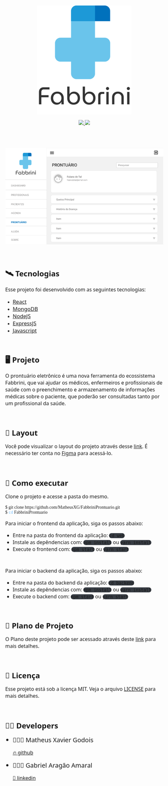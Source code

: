 
<p align="center"> 
    <a href="https://github.com/MatheusXG/FabbriniProntuario"><img src="./.github/logo.svg"></img></a>
</p>

<p align="center">
    <a target="_blank" rel="noopener noreferrer" href="https://img.shields.io/badge/license-MIT-%236ac4eb">
        <img src="https://img.shields.io/badge/license-MIT-%236ac4eb"></img>
    </a>
    <a target="_blank" rel="noopener noreferrer" href="https://img.shields.io/badge/prontuario-welcome-6ac4eb">
        <img src="https://img.shields.io/badge/prontuario-welcome-6ac4eb"></img>
    </a>
</p>
<br>
<h1>
    <a href="https://github.com/MatheusXG/FabbriniProntuario"><img src="./.github/prontuario.png"></img></a>
</h1>
<!-- <p align="center">
    <a href="https://pt-br.reactjs.org/">Tecnologias</a>
    &nbsp;&nbsp;&nbsp;|&nbsp;&nbsp;&nbsp;   
    <a href="https://pt-br.reactjs.org/">Projeto</a>
    &nbsp;&nbsp;&nbsp;|&nbsp;&nbsp;&nbsp;   
    <a href="https://pt-br.reactjs.org/">Layout</a>
     &nbsp;&nbsp;&nbsp;|&nbsp;&nbsp;&nbsp;   
    <a href="https://pt-br.reactjs.org/">Licença</a>    
</p> -->
<br>
<h1 align="left" style="font-family: Segoe UI; font-weight: bold; font-size:24px">🛰️ Tecnologias</h1>
<p style="font-family: Segoe UI; font-size: 16px">Esse projeto foi desenvolvido com as seguintes tecnologias:</p>
<ul>
    <li><a style="font-family: Segoe UI; font-size: 17px; "href="https://pt-br.reactjs.org/">React</a></li>
    <li><a style="font-family: Segoe UI; font-size: 17px"href="https://www.mongodb.com/pt-br">MongoDB</a></li>
    <li><a style="font-family: Segoe UI; font-size: 17px"href="https://nodejs.org/pt-br/">NodeJS</a></li>
    <li><a style="font-family: Segoe UI; font-size: 17px"href="https://expressjs.com/pt-br/">ExpressJS</a></li>
    <li><a style="font-family: Segoe UI; font-size: 17px"href="https://developer.mozilla.org/pt-BR/docs/Web/JavaScript">Javascript</a></li>
</ul>
<br>

<h1 align="left" style="font-family: Segoe UI; font-weight: bold; font-size:24px">🖥️ Projeto</h1>
<p style="font-family: Segoe UI; font-size: 16px">O prontuário eletrônico é uma nova ferramenta do ecossistema Fabbrini, que vai ajudar os médicos, enfermeiros e profissionais de saúde com o preenchimento e armazenamento de informações médicas sobre o paciente, que poderão ser consultadas tanto por um profissional da saúde.</p>
<br>

<h1 align="left" style="font-family: Segoe UI; font-weight: bold; font-size:24px">📐 Layout</h1>
<p style="font-family: Segoe UI; font-size: 16px" >Você pode visualizar o layout do projeto através desse <a href="https://www.figma.com/file/xLWjRMKi0ehRx6hxbkZC3f/Fabbrini?node-id=0%3A1">link</a>. É necessário ter conta no <a href="https://www.figma.com">Figma</a> para acessá-lo.</p>
<br>


<h1 align="left" style="font-family: Segoe UI; font-weight: bold; font-size:24px">🚀 Como executar</h1>
<p style="font-family: Segoe UI; font-size: 16px">Clone o projeto e acesse a pasta do mesmo.</p>
<pre align="left" style="font-family: Consolas; font-size: regular; ">
$ git clone https://github.com/MatheusXG/FabbriniProntuario.git
$ <code style="color: #79C0FF" >cd</code> FabbriniProntuario
</pre>
<p style="font-family: Segoe UI; font-size: 16px" >Para iniciar o frontend da aplicação, siga os passos abaixo:
</p>
<ul>
    <li style="font-family: Segoe UI; font-size: 16px" >Entre na pasta do frontend da aplicação: <code style="background: #373C43; border-radius: 15px;">cd web</code></li>
    <li style="font-family: Segoe UI; font-size: 16px" >Instale as depêndencias com: <code style="background: #373C43; border-radius: 15px;">npm install</code> ou <code style="background: #373C43; border-radius: 15px;">yarn install</code></li>
    <li style="font-family: Segoe UI; font-size: 16px" >Execute o frontend com: <code style="background: #373C43; border-radius: 15px;">npm start</code> ou <code style="background: #373C43; border-radius: 15px;">yarn start</code></li>
</ul>
<br>

<p style="font-family: Segoe UI; font-size: 16px">Para iniciar o backend da aplicação, siga os passos abaixo:
</p>
<ul>
    <li style="font-family: Segoe UI; font-size: 16px" >Entre na pasta do backend da aplicação: <code style="background: #373C43; border-radius: 15px;">cd backend</code></li>
    <li style="font-family: Segoe UI; font-size: 16px" >Instale as depêndencias com: <code style="background: #373C43; border-radius: 15px;">npm install</code> ou <code style="background: #373C43; border-radius: 15px;">yarn install</code></li>
    <li style="font-family: Segoe UI; font-size: 16px" >Execute o backend com: <code style="background: #373C43; border-radius: 15px;">npm start</code> ou <code style="background: #373C43; border-radius: 15px;">yarn start</code></li>
</ul>
<br>

<h1 align="left" style="font-family: Segoe UI; font-weight: bold; font-size:24px">📍 Plano de Projeto</h1>
<p style="font-family: Segoe UI; font-size: 16px" >O Plano deste projeto pode ser acessado através deste <a href="https://1drv.ms/p/s!AiZM-A7PdJA4xTVJ9XZIj9EqJPWu?e=tzl9rc">link</a> para mais detalhes.</p>
<br>

<h1 align="left" style="font-family: Segoe UI; font-weight: bold; font-size:24px">📄 Licença</h1>
<p style="font-family: Segoe UI; font-size: 16px" >Esse projeto está sob a licença MIT. Veja o arquivo <a href="https://github.com/MatheusXG/FabbriniProntuario/blob/main/LICENSE.md">LICENSE</a> para mais detalhes.</p>
<br>

<h1 align="left" style="font-family: Segoe UI; font-weight: bold; font-size:24px">🧑‍💻 Developers</h1>
<ul>
    <li style="font-family: Segoe UI; font-size: 20px" >👨🏼‍💻 Matheus Xavier Godois</li>
    <p style="font-family: Segoe UI; font-size: 16px" ><a href="https://github.com/MatheusXG/">🔥 github</a></p>
     <li style="font-family: Segoe UI; font-size: 20px" >👨🏼‍💻 Gabriel Aragão Amaral</li>
    <p style="font-family: Segoe UI; font-size: 16px" ><a href="https://br.linkedin.com/in/gabriel-arag%C3%A3o-038779163?trk=people-guest_people_search-card">📧 linkedin</a></p>
</ul>